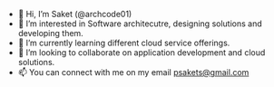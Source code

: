- 👋 Hi, I’m Saket (@archcode01)
- 👀 I’m interested in Software architecutre, designing solutions and developing them.
- 🌱 I’m currently learning different cloud service offerings.
- 💞️ I’m looking to collaborate on application development and cloud solutions.
- 📫 You can connect with me on my email psakets@gmail.com

<!---
archcode01/archcode01 is a ✨ special ✨ repository because its `README.md` (this file) appears on your GitHub profile.
You can click the Preview link to take a look at your changes.
--->

